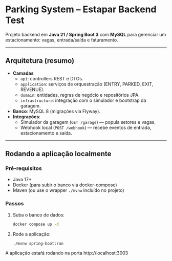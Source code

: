 # Parking System – Estapar Backend Test

Projeto backend em **Java 21 / Spring Boot 3** com **MySQL** para gerenciar um estacionamento: vagas, entrada/saída e faturamento.

---

## Arquitetura (resumo)

- **Camadas**
  - `api`: controllers REST e DTOs.
  - `application`: serviços de orquestração (ENTRY, PARKED, EXIT, REVENUE).
  - `domain`: entidades, regras de negócio e repositórios JPA.
  - `infrastructure`: integração com o simulador e bootstrap da garagem.
- **Banco**: MySQL 8 (migrações via Flyway).
- **Integrações**:
  - Simulador da garagem (`GET /garage`) — popula setores e vagas.
  - Webhook local (`POST /webhook`) — recebe eventos de entrada, estacionamento e saída.

---

## Rodando a aplicação localmente

### Pré-requisitos
- Java 17+
- Docker (para subir o banco via docker-compose)
- Maven (ou use o wrapper `./mvnw` incluído no projeto)

### Passos

1. Suba o banco de dados:
   ```bash
   docker compose up -d
   
2. Rode a aplicação:
   ```bash
   ./mvnw spring-boot:run

A aplicação estaŕá rodando na porta http://localhost:3003

